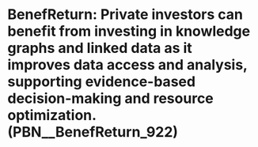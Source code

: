 # BenefReturn: __Private investors can benefit from investing in knowledge graphs and linked data as it improves data access and analysis, supporting evidence-based decision-making and resource optimization.__ (PBN__BenefReturn_922)

